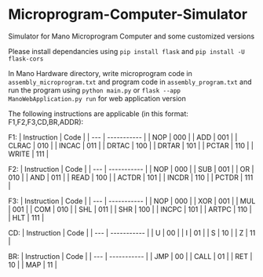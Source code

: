 # Microprogram-Computer-Simulator

Simulator for Mano Microprogram Computer and some customized versions

Please install dependancies using `pip install flask` and `pip install -U flask-cors`

In Mano Hardware directory, write microprogram code in `assembly_microprogram.txt` and program code in `assembly_program.txt` and run the program using `python main.py` or `flask --app ManoWebApplication.py run` for web application version

The following instructions are applicable (in this format: F1,F2,F3,CD,BR,ADDR):

F1:
| Instruction | Code |
| --- | ----------- |
| NOP | 000 |
| ADD | 001 |
| CLRAC | 010 |
| INCAC | 011 |
| DRTAC | 100 |
| DRTAR | 101 |
| PCTAR | 110 |
| WRITE | 111 |

F2:
| Instruction | Code |
| --- | ----------- |
| NOP | 000 |
| SUB | 001 |
| OR | 010 |
| AND | 011 |
| READ | 100 |
| ACTDR | 101 |
| INCDR | 110 |
| PCTDR | 111 |

F3:
| Instruction | Code |
| --- | ----------- |
| NOP | 000 |
| XOR | 001 |
| MUL | 001 |
| COM | 010 |
| SHL | 011 |
| SHR | 100 |
| INCPC | 101 |
| ARTPC | 110 |
| HLT | 111 |

CD:
| Instruction | Code |
| --- | ----------- |
| U | 00 |
| I | 01 |
| S | 10 |
| Z | 11 |

BR:
| Instruction | Code |
| --- | ----------- |
| JMP | 00 |
| CALL | 01 |
| RET | 10 |
| MAP | 11 |

